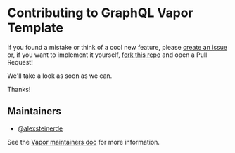 # Contributing to GraphQL Vapor Template

If you found a mistake or think of a cool new feature, please [create an issue](https://github.com/alexsteinerde/vapor-graphql-template/issues/new) or, if you want to implement it yourself, [fork this repo](https://github.com/alexsteinerde/vapor-graphql-template/fork) and open a Pull Request!

We'll take a look as soon as we can.

Thanks!

## Maintainers

- [@alexsteinerde](https://github.com/alexsteinerde)

See the [Vapor maintainers doc](https://github.com/vapor/vapor/blob/master/Docs/maintainers.md) for more information.

